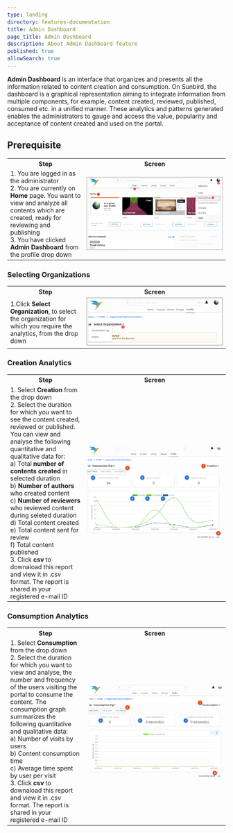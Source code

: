 ```yaml
---
type: landing
directory: features-documentation
title: Admin Dashboard
page_title: Admin Dashboard
description: About Admin Dashboard feature 
published: true
allowSearch: true
---
```

**Admin Dashboard** is an interface that organizes and presents all the information related to content creation and consumption. On Sunbird, the dashboard is a graphical representation aiming to integrate information from multiple components, for example, content created, reviewed, published, consumed etc. in a unified manner. These analytics and patterns generated enables the administrators to gauge and access the value, popularity and acceptance of content created and used on the portal.  

## Prerequisite

<table>
  <tr>
    <th style="width:35%;">Step</th>
    <th style="width:65%;">Screen</th>
  </tr>
  <tr>
    <td>1. You are logged in as the administrator<br>2. You are currently on <b>Home</b> page. You want to view and analyze all contents which are created, ready for reviewing  and publishing  <br>3. You have clicked  <b>Admin Dashboard</b> from the profile drop down 
      </td>
      <td><img src="pages/features-documentation/images/admindashboard/prerequisites.png"></td>
  </tr>
</table>
    
### Selecting Organizations 

<table>
  <tr>
    <th style="width:35%;">Step</th>
    <th style="width:65%;">Screen</th>
  </tr>
  <tr>
    <td>1.Click <b>Select Organization</b>, to select the organization for which you require the analytics, from the drop down</td>
     <td><img src="pages/features-documentation/images/admindashboard/selectorg.png"></td>
  </tr>
</table>
    
### Creation Analytics

<table>
  <tr>
    <th style="width:35%;">Step</th>
    <th style="width:65%;">Screen</th>
  </tr>
  <tr>
    <td>1. Select <b>Creation</b> from the drop down <br>2. Select the duration for which you want to see the content created, reviewed or published. You can view and analyse the following quantitative and qualitative data for: <br>a) Total <b>number of contents created</b> in selected duration <br>b) <b>Number of authors</b> who created content <br>c) <b>Number of reviewers</b> who reviewed content during seleted duration <br>d) Total content created <br>e) Total content sent for review <br>f) Total content published <br>3. Click <b>csv</b> to downaload this report and view it in .csv format. The report is shared in your registered e-mail ID</td>
    <td><img src="pages/features-documentation/images/admindashboard/creationgraph.png"></td>
  </tr>
</table>

### Consumption Analytics

<table>
  <tr>
    <th style="width:35%;">Step</th>
    <th style="width:65%;">Screen</th>
  </tr>
  <tr>
    <td>1. Select <b>Consumption</b> from the drop down <br>2. Select the duration for which you want to view and analyse, the number and frequency of the users visiting the portal to consume the content. The consumption graph summarizes the following quantitative and qualitative data: <br>a) Number of visits by users <br>b) Content consumption time <br>c) Average time spent by user per visit <br>3. Click <b>csv</b> to downaload this report and view it in .csv format. The report is shared in your registered e-mail ID</td>
    <td><img src="pages/features-documentation/images/admindashboard/consumptiongraph.png"></td>
  </tr>
</table> 
      

